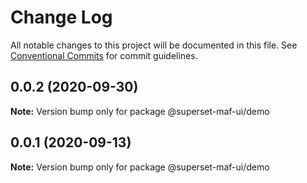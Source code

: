 # Change Log

All notable changes to this project will be documented in this file.
See [Conventional Commits](https://conventionalcommits.org) for commit guidelines.

## 0.0.2 (2020-09-30)

**Note:** Version bump only for package @superset-maf-ui/demo





## 0.0.1 (2020-09-13)

**Note:** Version bump only for package @superset-maf-ui/demo
